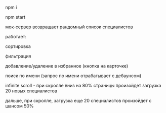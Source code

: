 npm i

npm start

мок-сервер возвращает рандомный список специалистов

работает:

сортировка
  
  фильтрация
  
  добавление/удаление в избранное (кнопка на карточке)
  
  поиск по имени (запрос по имени отрабатывает с дебаунсом)
  
  infinite scroll - при скролле вниз на 80% страницы произойдет загрузка 20 новых специалистов
  
  дальше, при скролле, загрузка еще 20 специалистов произойдет с шансом 50%
